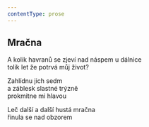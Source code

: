 ```yaml
---
contentType: prose
---
```


## Mračna

A kolik havranů se zjeví nad náspem u dálnice  
tolik let že potrvá můj život?

Zahlídnu jich sedm  
a záblesk slastné trýzně  
prokmitne mi hlavou

Leč další a další hustá mračna  
řinula se nad obzorem
